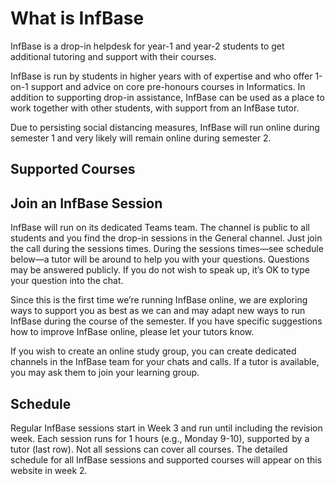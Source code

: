 # What is InfBase

InfBase is a drop-in helpdesk for year-1 and year-2 students to get additional tutoring and support with their courses.

InfBase is run by students in higher years with of expertise and who offer 1-on-1 support and advice on core pre-honours courses in Informatics. In addition to supporting drop-in assistance, InfBase can be used as a place to work together with other students, with support from an InfBase tutor.

Due to persisting social distancing measures, InfBase will run online during semester 1 and very likely will remain online during semester 2.

## Supported Courses  

<!-- Year 1 students (Semester 2):
Object Oriented Programming
Cognitive Science
Year 2 students (Semester 2):
Foundations of Data Science
Reasoning and Agents
Software Engineering and Professional Practice -->


## Join an InfBase Session

InfBase will run on its dedicated Teams team. The channel is public to all students and you find the drop-in sessions in the General channel. Just join the call during the sessions times. During the sessions times—see schedule below—a tutor will be around to help you with your questions. Questions may be answered publicly. If you do not wish to speak up, it’s OK to type your question into the chat. 

Since this is the first time we’re running InfBase online, we are exploring ways to support you as best as we can and may adapt new ways to run InfBase during the course of the semester. If you have specific suggestions how to improve InfBase online, please let your tutors know.

If you wish to create an online study group, you can create dedicated channels in the InfBase team for your chats and calls. If a tutor is available, you may ask them to join your learning group.

## Schedule

Regular InfBase sessions start in Week 3 and run until including the revision week. Each session runs for 1 hours (e.g., Monday 9-10), supported by a tutor (last row). Not all sessions can cover all courses. The detailed schedule for all InfBase sessions and supported courses will appear on this website in week 2.


